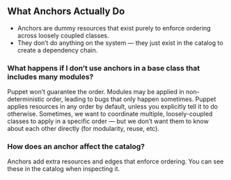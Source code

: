 ## What Anchors Actually Do
- Anchors are dummy resources that exist purely to enforce ordering across loosely coupled classes.
- They don’t do anything on the system — they just exist in the catalog to create a dependency chain.

### What happens if I don’t use anchors in a base class that includes many modules?
Puppet won’t guarantee the order. Modules may be applied in non-deterministic order, leading to bugs that only happen sometimes.
Puppet applies resources in any order by default, unless you explicitly tell it to do otherwise.
Sometimes, we want to coordinate multiple, loosely-coupled classes to apply in a specific order — but we don’t want them to know about each other directly (for modularity, reuse, etc).

### How does an anchor affect the catalog?
Anchors add extra resources and edges that enforce ordering. You can see these in the catalog when inspecting it.

